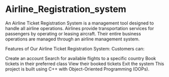 # Airline_Registration_system
An Airline Ticket Registration System is a management tool designed to handle all airline operations. Airlines provide transportation services for passengers by operating or leasing aircraft. Their entire business operations are managed through an airline management system.

Features of Our Airline Ticket Registration System:
Customers can:

Create an account
Search for available flights to a specific country
Book tickets in their preferred class
View their booked tickets
Exit the system
This project is built using C++ with Object-Oriented Programming (OOPs).
